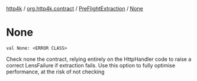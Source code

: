 [http4k](../../index.md) / [org.http4k.contract](../index.md) / [PreFlightExtraction](index.md) / [None](./-none.md)

# None

`val None: <ERROR CLASS>`

Check none the contract, relying entirely  on the HttpHandler code to raise a correct
LensFailure if extraction fails. Use this option to fully optimise performance, at the risk
of not checking

